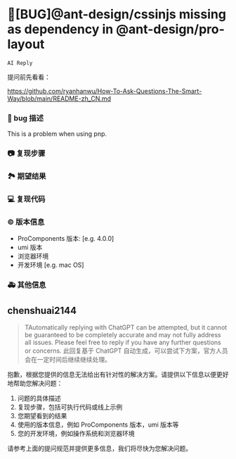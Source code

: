 # 🐛[BUG]@ant-design/cssinjs missing as dependency in @ant-design/pro-layout

`AI Reply`

提问前先看看：

https://github.com/ryanhanwu/How-To-Ask-Questions-The-Smart-Way/blob/main/README-zh_CN.md

### 🐛 bug 描述

<!--
详细地描述 bug，让大家都能理解
-->

This is a problem when using pnp.

### 📷 复现步骤

<!--
清晰描述复现步骤，让别人也能看到问题，如果可能，尽量提供可执行代码，
如：https://codesandbox.io/ 在此处创建一个 codesandbox，方便我们更快的排查和复现问题
-->

### 🏞 期望结果

<!--
描述你原本期望看到的结果
-->

### 💻 复现代码

<!--
提供可复现的代码，仓库，或线上示例
-->

### © 版本信息

- ProComponents 版本: [e.g. 4.0.0]
- umi 版本
- 浏览器环境
- 开发环境 [e.g. mac OS]

### 🚑 其他信息

<!--
如截图等其他信息可以贴在这里
-->

## chenshuai2144

> TAutomatically replying with ChatGPT can be attempted, but it cannot be guaranteed to be completely accurate and may not fully address all issues. Please feel free to reply if you have any further questions or concerns.
> 此回复基于 ChatGPT 自动生成，可以尝试下方案，官方人员会在一定时间后继续继续处理。

抱歉，根据您提供的信息无法给出有针对性的解决方案。请提供以下信息以便更好地帮助您解决问题：

1. 问题的具体描述
2. 复现步骤，包括可执行代码或线上示例
3. 您期望看到的结果
4. 使用的版本信息，例如 ProComponents 版本，umi 版本等
5. 您的开发环境，例如操作系统和浏览器环境

请参考上面的提问规范并提供更多信息，我们将尽快为您解决问题。
